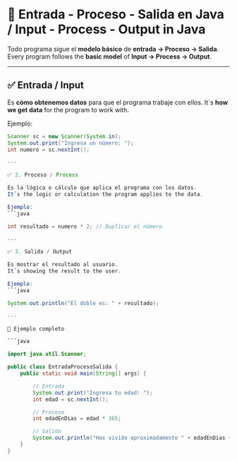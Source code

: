 # 🔄 Entrada - Proceso - Salida en Java / Input - Process - Output in Java

Todo programa sigue el **modelo básico** de **entrada → Proceso → Salida**.
Every program follows the **basic model** of **Input → Process → Output**.

---

## ✅ Entrada / Input

Es **cómo obtenemos datos** para que el programa trabaje con ellos.
It´s **how we get data** for the program to work with.

Ejemplo:
````java
Scanner sc = new Scanner(System.in);
System.out.print("Ingresa un número: ");
int numero = sc.nextInt();

---

✅ 2. Proceso / Process

Es la lógica o cálculo que aplica el programa con los datos.
It´s the logic or calculation the program applies to the data.

Ejemplo:
```java

int resultado = numero * 2; // Duplicar el número

---

✅ 3. Salida / Output

Es mostrar el resultado al usuario.
It´s showing the result to the user.

Ejemplo:
```java

System.out.println("El doble es: " + resultado);

---

🧪 Ejemplo completo

```java

import java.util.Scanner;

public class EntradaProcesoSalida {
    public static void main(String[] args) {

        // Entrada 
        System.out.print("Ingresa tu edad: ");
        int edad = sc.nextInt();

        // Proceso
        int edadEnDias = edad * 365;

        // Salida 
        System.out.println("Has vivido aproximadamente " + edadEnDias + " días.");
    }
}
